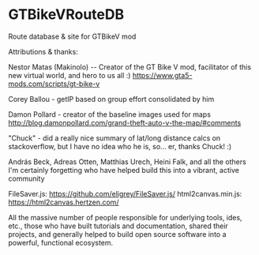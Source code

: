 # GTBikeVRouteDB
Route database &amp; site for GTBikeV mod



Attributions & thanks:

Nestor Matas (Makinolo) -- Creator of the GT Bike V mod, facilitator of this new virtual world, and hero to us all :) 
https://www.gta5-mods.com/scripts/gt-bike-v

Corey Ballou - getIP based on group effort consolidated by him

Damon Pollard - creator of the baseline images used for maps  http://blog.damonpollard.com/grand-theft-auto-v-the-map/#comments

"Chuck" - did a really nice summary of lat/long distance calcs on stackoverflow, but I have no idea who he is, so... er, thanks Chuck! :)

András Beck, Adreas Otten, Matthias Urech, Heini Falk, and all the others I'm certainly forgetting who have helped build this into a vibrant, active community

FileSaver.js: https://github.com/eligrey/FileSaver.js/
html2canvas.min.js: https://html2canvas.hertzen.com/
 
All the massive number of people responsible for underlying tools, ides, etc., those who have built tutorials and documentation, shared their projects, and generally helped to build open source software into a powerful, functional ecosystem.  
